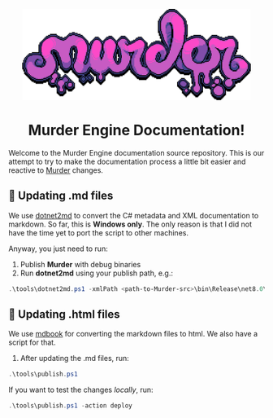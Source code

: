 <p align="center">
<img width="450" src="media/logo-8x-1.png" alt="Murder logo">
</p>

<h1 align="center">Murder Engine Documentation!</h1>

Welcome to the Murder Engine documentation source repository. This is our attempt to try to make the documentation process a little bit easier and reactive to [Murder](https://github.com/isadorasophia/murder) changes.

## 🍡 Updating .md files
We use [dotnet2md](https://github.com/isadorasophia/dotnet2md) to convert the C# metadata and XML documentation to markdown. So far, this is **Windows only**. The only reason is that I did not have the time yet to port the script to other machines.

Anyway, you just need to run:
1. Publish **Murder** with debug binaries
2. Run **dotnet2md** using your publish path, e.g.:
```ps1
.\tools\dotnet2md.ps1 -xmlPath <path-to-Murder-src>\bin\Release\net8.0\publish
```

## 🍭 Updating .html files
We use [mdbook](https://github.com/rust-lang/mdBook) for converting the markdown files to html. We also have a script for that.

1. After updating the .md files, run:
```ps1
.\tools\publish.ps1
```

If you want to test the changes _locally_, run:
```ps1
.\tools\publish.ps1 -action deploy
```
